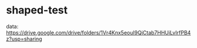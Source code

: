 # shaped-test
data: https://drive.google.com/drive/folders/1Vr4Knx5eouI9QjCtab7HHUiLvIrfPB4z?usp=sharing
